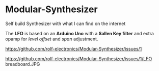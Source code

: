 # Modular-Synthesizer
Self build Synthesizer with what I can find on the internet

The **LFO** is based on an **Arduino Uno** with a **Sallen Key filter** and extra opamp for *level offset* and *span* adjustment.

https://github.com/rolf-electronics/Modular-Synthesizer/issues/1

https://github.com/rolf-electronics/Modular-Synthesizer/issues/1/LFO breadboard.JPG

